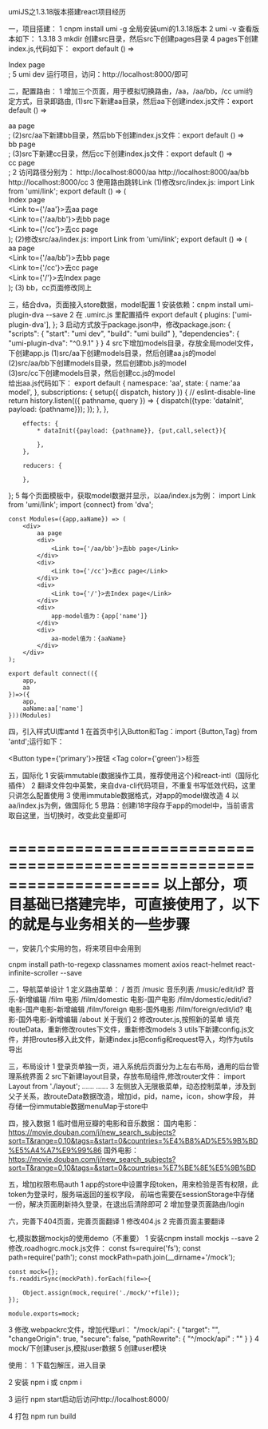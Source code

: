 umiJS之1.3.18版本搭建react项目经历

一，项目搭建：
1 cnpm install umi -g 全局安装umi的1.3.18版本
2 umi -v 查看版本如下：
    1.3.18
3 mkdir 创建src目录，然后src下创建pages目录
4 pages下创建index.js,代码如下：
    export default () => <div>Index page</div>;
5 umi dev 运行项目，访问：http://localhost:8000/即可

二，配置路由：
1 增加三个页面，用于模拟切换路由，/aa，/aa/bb，/cc
    umi约定方式，目录即路由,
    (1)src下新建aa目录，然后aa下创建index.js文件：export default () => <div>aa page</div>;
    (2)src/aa下新建bb目录，然后bb下创建index.js文件：export default () => <div>bb page</div>;
    (3)src下新建cc目录，然后cc下创建index.js文件：export default () => <div>cc page</div>;
2 访问路径分别为：
    http://localhost:8000/aa
    http://localhost:8000/aa/bb
    http://localhost:8000/cc
3 使用路由跳转Link
    (1)修改src/index.js:
    import Link from 'umi/link';
    export default () => (
        <div>
            Index page
            <div>
                <Link to={'/aa'}>去aa page</Link>
            </div>
            <div>
                <Link to={'/aa/bb'}>去bb page</Link>
            </div>
            <div>
                <Link to={'/cc'}>去cc page</Link>
            </div>
        </div>
    );
    (2)修改src/aa/index.js:
    import Link from 'umi/link';
    export default () => (
        <div>
            aa page
            <div>
                <Link to={'/aa/bb'}>去bb page</Link>
            </div>
            <div>
                <Link to={'/cc'}>去cc page</Link>
            </div>
            <div>
                <Link to={'/'}>去Index page</Link>
            </div>
        </div>
    );
    (3) bb，cc页面修改同上
    

三，结合dva，页面接入store数据，model配置
1 安装依赖：cnpm install umi-plugin-dva --save
2 在 .umirc.js 里配置插件
    export default {
        plugins: ['umi-plugin-dva'],
    };
3 启动方式放于package.json中，修改package.json:
    {
        "scripts": {
            "start": "umi dev",
            "build": "umi build"
        },
        "dependencies": {
            "umi-plugin-dva": "^0.9.1"
        }
    }
4 src下增加models目录，存放全局model文件，下创建app.js
  (1)src/aa下创建models目录，然后创建aa.js的model  
  (2)src/aa/bb下创建models目录，然后创建bb.js的model  
  (3)src/cc下创建models目录，然后创建cc.js的model  
  给出aa.js代码如下：
    export default {
        namespace: 'aa',
        state: {
            name:'aa model',
        },
        subscriptions: {
            setup({ dispatch, history }) {  // eslint-disable-line
                return history.listen(({ pathname, query }) => {
                dispatch({type: 'dataInit', payload: {pathname}});
                });
            },
        },
    
        effects: {
            * dataInit({payload: {pathname}}, {put,call,select}){    
        
            },
        },
    
        reducers: {
        
        },
  
  };
5 每个页面模板中，获取model数据并显示，以aa/index.js为例：
    import Link from 'umi/link';
    import {connect} from 'dva';

    const Modules=({app,aaName}) => (
        <div>
            aa page
            <div>
                <Link to={'/aa/bb'}>去bb page</Link>
            </div>
            <div>
                <Link to={'/cc'}>去cc page</Link>
            </div>
            <div>
                <Link to={'/'}>去Index page</Link>
            </div>
            <div>
                app-model值为：{app['name']}
            </div>
            <div>
                aa-model值为：{aaName}
            </div>
        </div>
    );

    export default connect(({
        app,
        aa
    })=>({
        app,
        aaName:aa['name']
    }))(Modules)

四，引入样式UI库antd
1 在首页中引入Button和Tag：import {Button,Tag} from 'antd';运行如下：
    <div>
        <Button type={'primary'}>按钮</Button>
        <Tag color={'green'}>标签</Tag>
    </div>

五，国际化
1 安装immutable(数据操作工具，推荐使用这个)和react-intl（国际化插件）
2 翻译文件包中英繁，来自dva-cli代码项目，不重复书写低效代码，这里只讲怎么配置使用
3 使用immutable数据格式，对app的model做改造
4 以aa/index.js为例，做国际化
5 思路：创建i18字段存于app的model中，当前语言取自这里，当切换时，改变此变量即可

====================================================================
以上部分，项目基础已搭建完毕，可直接使用了，以下的就是与业务相关的一些步骤
====================================================================
一，安装几个实用的包，将来项目中会用到

cnpm install path-to-regexp classnames moment axios react-helmet react-infinite-scroller --save

二，导航菜单设计
1 定义路由菜单：
/  首页
/music  音乐列表
/music/edit/id?  音乐-新增编辑
/film  电影
    /film/domestic 电影-国产电影
    /film/domestic/edit/id? 电影-国产电影-新增编辑
    /film/foreign 电影-国外电影
    /film/foreign/edit/id? 电影-国外电影-新增编辑
/about  关于我们
2 修改router.js,按照新的菜单 填充routeData，重新修改routes下文件，重新修改models
3 utils下新建config.js文件，并把routes移入此文件，新建index.js把config和request导入，均作为utils导出

三，布局设计
1 登录页单独一页，进入系统后页面分为上左右布局，通用的后台管理系统界面
2 src下新建layout目录，存放布局组件,修改router文件：
import Layout from './layout';
......
<Router history={history}>
      <Layout>
        <Switch>
        ......
3 左侧放入无限极菜单，动态控制菜单，涉及到父子关系，故routeData数据改造，增加id，pid，name，icon，show字段，
  并存储一份immutable数据menuMap于store中

四，接入数据
1 临时借用豆瓣的电影和音乐数据：
国内电影：https://movie.douban.com/j/new_search_subjects?sort=T&range=0,10&tags=&start=0&countries=%E4%B8%AD%E5%9B%BD%E5%A4%A7%E9%99%86
国外电影：https://movie.douban.com/j/new_search_subjects?sort=T&range=0,10&tags=&start=0&countries=%E7%BE%8E%E5%9B%BD

五，增加权限布局auth
1 app的store中设置字段token，用来检验是否有权限，此token为登录时，服务端返回的鉴权字段，
  前端也需要在sessionStorage中存储一份，解决页面刷新持久登录，在退出后清除即可
2 增加登录页面路由/login

六，完善下404页面，完善页面翻译
1 修改404.js
2 完善页面主要翻译

七,模拟数据mockjs的使用demo（不重要）
1 安装cnpm install mockjs --save
2 修改.roadhogrc.mock.js文件：
    const fs=require('fs');
    const path=require('path');
    const mockPath=path.join(__dirname+'/mock');

    const mock={};
    fs.readdirSync(mockPath).forEach(file=>{

        Object.assign(mock,require('./mock/'+file));
    });

    module.exports=mock;
3 修改.webpackrc文件，增加代理url：
    "/mock/api": {
        "target": "",
        "changeOrigin": true,
        "secure": false,
        "pathRewrite": { "^/mock/api" : "" }
    }
4 mock/下创建user.js,模拟user数据
5 创建user模块


使用：
1 下载包解压，进入目录

2 安装 npm i 或 cnpm i

3 运行 npm start启动后访问http://localhost:8000/

4 打包 npm run build